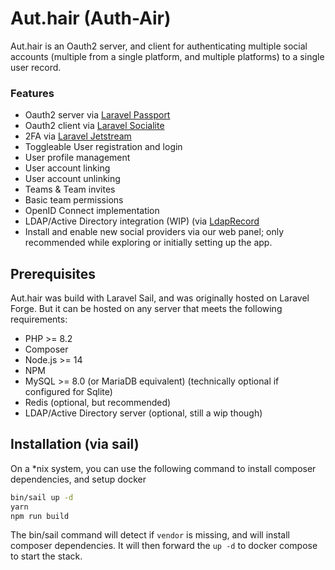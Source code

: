 # Aut.hair (Auth-Air)

Aut.hair is an Oauth2 server, and client for authenticating multiple social accounts (multiple from a single platform, and multiple platforms) to a single user record.

### Features
- Oauth2 server via [Laravel Passport](https://laravel.com/docs/9.x/passport)
- Oauth2 client via [Laravel Socialite](https://laravel.com/docs/9.x/socialite)
- 2FA via [Laravel Jetstream](https://jetstream.laravel.com/features/two-factor-authentication.html)
- Toggleable User registration and login
- User profile management
- User account linking
- User account unlinking
- Teams & Team invites
- Basic team permissions
- OpenID Connect implementation
- LDAP/Active Directory integration (WIP) (via [LdapRecord](https://ldaprecord.com/)
- Install and enable new social providers via our web panel; only recommended while exploring or initially setting up the app.

## Prerequisites

Aut.hair was build with Laravel Sail, and was originally hosted on Laravel Forge. But it can be hosted on any server that meets the following requirements:

- PHP >= 8.2
- Composer
- Node.js >= 14
- NPM
- MySQL >= 8.0 (or MariaDB equivalent) (technically optional if configured for Sqlite)
- Redis (optional, but recommended)
- LDAP/Active Directory server (optional, still a wip though)

## Installation (via sail)

On a *nix system, you can use the following command to install composer dependencies, and setup docker

```bash
bin/sail up -d
yarn
npm run build
```

The bin/sail command will detect if `vendor` is missing, and will install composer dependencies. It will then forward the `up -d` to docker compose to start the stack.
